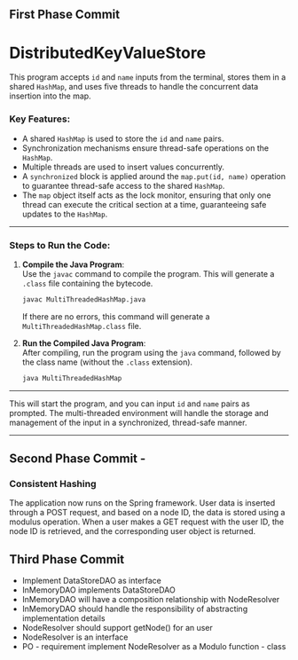 
## First Phase Commit
# DistributedKeyValueStore

This program accepts `id` and `name` inputs from the terminal, stores them in a shared `HashMap`, and uses five threads to handle the concurrent data insertion into the map.

### Key Features:
- A shared `HashMap` is used to store the `id` and `name` pairs.
- Synchronization mechanisms ensure thread-safe operations on the `HashMap`.
- Multiple threads are used to insert values concurrently.
- A `synchronized` block is applied around the `map.put(id, name)` operation to guarantee thread-safe access to the shared `HashMap`.
- The `map` object itself acts as the lock monitor, ensuring that only one thread can execute the critical section at a time, guaranteeing safe updates to the `HashMap`.

---

### Steps to Run the Code:

1. **Compile the Java Program**:  
   Use the `javac` command to compile the program. This will generate a `.class` file containing the bytecode.

   ```bash
   javac MultiThreadedHashMap.java
   ```

   If there are no errors, this command will generate a `MultiThreadedHashMap.class` file.

2. **Run the Compiled Java Program**:  
   After compiling, run the program using the `java` command, followed by the class name (without the `.class` extension).

   ```bash
   java MultiThreadedHashMap
   ```

---

This will start the program, and you can input `id` and `name` pairs as prompted. The multi-threaded environment will handle the storage and management of the input in a synchronized, thread-safe manner.

--- 


## Second Phase Commit -
### Consistent Hashing
The application now runs on the Spring framework. User data is inserted through a POST request, 
and based on a node ID, the data is stored using a modulus operation. When a user makes a GET request with the user ID, 
the node ID is retrieved, and the corresponding user object is returned.

## Third Phase Commit

- Implement DataStoreDAO as interface
- InMemoryDAO implements DataStoreDAO
- InMemoryDAO will have a composition relationship with NodeResolver
- InMemoryDAO should handle the responsibility of abstracting implementation details
- NodeResolver should support getNode() for an user
- NodeResolver is an interface
- PO - requirement implement NodeResolver as a Modulo function - class
